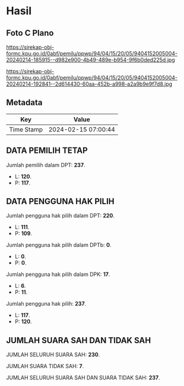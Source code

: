 # Hasil

## Foto C Plano

https://sirekap-obj-formc.kpu.go.id/0abf/pemilu/ppwp/94/04/15/20/05/9404152005004-20240214-185915--d982e900-4b49-489e-b954-9f6b0ded225d.jpg

https://sirekap-obj-formc.kpu.go.id/0abf/pemilu/ppwp/94/04/15/20/05/9404152005004-20240214-192841--2d614430-60aa-452b-a998-a2a9b9e9f7d8.jpg


## Metadata

| Key        | Value               |
| ---------- | ------------------- |
| Time Stamp | 2024-02-15 07:00:44 |


## DATA PEMILIH TETAP

Jumlah pemilih dalam DPT: **237**.
 * L: **120**.
 * P: **117**.

## DATA PENGGUNA HAK PILIH

Jumlah pengguna hak pilih dalam DPT: **220**.
 * L: **111**.
 * P: **109**.

Jumlah pengguna hak pilih dalam DPTb: **0**.
 * L: **0**.
 * P: **0**.

Jumlah pengguna hak pilih dalam DPK: **17**.
 * L: **6**.
 * P: **11**.

Jumlah pengguna hak pilih: **237**.
 * L: **117**.
 * P: **120**.

## JUMLAH SUARA SAH DAN TIDAK SAH

JUMLAH SELURUH SUARA SAH: **230**.

JUMLAH SUARA TIDAK SAH: **7**.

JUMLAH SELURUH SUARA SAH DAN SUARA TIDAK SAH: **237**.



